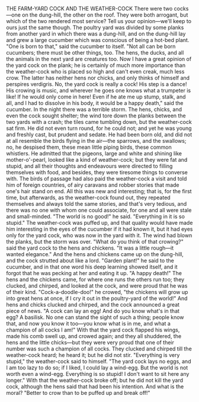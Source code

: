 THE FARM-YARD COCK AND THE WEATHER-COCK
There
were
two
cocks—one
on
the
dung-hill,
the
other
on
the
roof.
They
were
both
arrogant,
but
which
of
the
two
rendered
most
service?
Tell
us
your
opinion—we'll
keep
to
ours
just
the
same
though.
The
poultry
yard
was
divided
by
some
planks
from
another
yard
in
which
there
was
a
dung-hill,
and
on
the
dung-hill
lay
and
grew
a
large
cucumber
which
was
conscious
of
being
a
hot-bed
plant.
"One
is
born
to
that,"
said
the
cucumber
to
itself.
"Not
all
can
be
born
cucumbers;
there
must
be
other
things,
too.
The
hens,
the
ducks,
and
all
the
animals
in
the
next
yard
are
creatures
too.
Now
I
have
a
great
opinion
of
the
yard
cock
on
the
plank;
he
is
certainly
of
much
more
importance
than
the
weather-cock
who
is
placed
so
high
and
can't
even
creak,
much
less
crow.
The
latter
has
neither
hens
nor
chicks,
and
only
thinks
of
himself
and
perspires
verdigris.
No,
the
yard
cock
is
really
a
cock!
His
step
is
a
dance!
His
crowing
is
music,
and
wherever
he
goes
one
knows
what
a
trumpeter
is
like!
If
he
would
only
come
in
here!
Even
if
he
ate
me
up
stump,
stalk,
and
all,
and
I
had
to
dissolve
in
his
body,
it
would
be
a
happy
death,"
said
the
cucumber.
In
the
night
there
was
a
terrible
storm.
The
hens,
chicks,
and
even
the
cock
sought
shelter;
the
wind
tore
down
the
planks
between
the
two
yards
with
a
crash;
the
tiles
came
tumbling
down,
but
the
weather-cock
sat
firm.
He
did
not
even
turn
round,
for
he
could
not;
and
yet
he
was
young
and
freshly
cast,
but
prudent
and
sedate.
He
had
been
born
old,
and
did
not
at
all
resemble
the
birds
flying
in
the
air—the
sparrows,
and
the
swallows;
no,
he
despised
them,
these
mean
little
piping
birds,
these
common
whistlers.
He
admitted
that
the
pigeons,
large
and
white
and
shining
like
mother-o'-pearl,
looked
like
a
kind
of
weather-cock;
but
they
were
fat
and
stupid,
and
all
their
thoughts
and
endeavours
were
directed
to
filling
themselves
with
food,
and
besides,
they
were
tiresome
things
to
converse
with.
The
birds
of
passage
had
also
paid
the
weather-cock
a
visit
and
told
him
of
foreign
countries,
of
airy
caravans
and
robber
stories
that
made
one's
hair
stand
on
end.
All
this
was
new
and
interesting;
that
is,
for
the
first
time,
but
afterwards,
as
the
weather-cock
found
out,
they
repeated
themselves
and
always
told
the
same
stories,
and
that's
very
tedious,
and
there
was
no
one
with
whom
one
could
associate,
for
one
and
all
were
stale
and
small-minded.
"The
world
is
no
good!"
he
said.
"Everything
in
it
is
so
stupid."
The
weather-cock
was
puffed
up,
and
that
quality
would
have
made
him
interesting
in
the
eyes
of
the
cucumber
if
it
had
known
it,
but
it
had
eyes
only
for
the
yard
cock,
who
was
now
in
the
yard
with
it.
The
wind
had
blown
the
planks,
but
the
storm
was
over.
"What
do
you
think
of
that
crowing?"
said
the
yard
cock
to
the
hens
and
chickens.
"It
was
a
little
rough—it
wanted
elegance."
And
the
hens
and
chickens
came
up
on
the
dung-hill,
and
the
cock
strutted
about
like
a
lord.
"Garden
plant!"
he
said
to
the
cucumber,
and
in
that
one
word
his
deep
learning
showed
itself,
and
it
forgot
that
he
was
pecking
at
her
and
eating
it
up.
"A
happy
death!"
The
hens
and
the
chickens
came,
for
where
one
runs
the
others
run
too;
they
clucked,
and
chirped,
and
looked
at
the
cock,
and
were
proud
that
he
was
of
their
kind.
"Cock-a-doodle-doo!"
he
crowed,
"the
chickens
will
grow
up
into
great
hens
at
once,
if
I
cry
it
out
in
the
poultry-yard
of
the
world!"
And
hens
and
chicks
clucked
and
chirped,
and
the
cock
announced
a
great
piece
of
news.
"A
cock
can
lay
an
egg!
And
do
you
know
what's
in
that
egg?
A
basilisk.
No
one
can
stand
the
sight
of
such
a
thing;
people
know
that,
and
now
you
know
it
too—you
know
what
is
in
me,
and
what
a
champion
of
all
cocks
I
am!"
With
that
the
yard
cock
flapped
his
wings,
made
his
comb
swell
up,
and
crowed
again;
and
they
all
shuddered,
the
hens
and
the
little
chicks—but
they
were
very
proud
that
one
of
their
number
was
such
a
champion
of
all
cocks.
They
clucked
and
chirped
till
the
weather-cock
heard;
he
heard
it;
but
he
did
not
stir.
"Everything
is
very
stupid,"
the
weather-cock
said
to
himself.
"The
yard
cock
lays
no
eggs,
and
I
am
too
lazy
to
do
so;
if
I
liked,
I
could
lay
a
wind-egg.
But
the
world
is
not
worth
even
a
wind-egg.
Everything
is
so
stupid!
I
don't
want
to
sit
here
any
longer."
With
that
the
weather-cock
broke
off;
but
he
did
not
kill
the
yard
cock,
although
the
hens
said
that
had
been
his
intention.
And
what
is
the
moral?
"Better
to
crow
than
to
be
puffed
up
and
break
off!"
